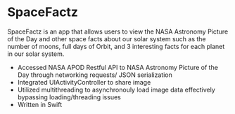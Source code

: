 # SpaceFactz
SpaceFactz is an app that allows users to view the NASA Astronomy Picture of the Day and other space facts about our solar system such as the number of moons, full days of Orbit, and 3 interesting facts for each planet in our solar system. 


* Accessed NASA APOD Restful API to NASA Astronomy Picture of the Day through networking requests/ JSON serialization 
* Integrated UIActivityController to share image 
* Utilized multithreading to asynchronouly load image data effectively bypassing loading/threading issues 
* Written in Swift 
